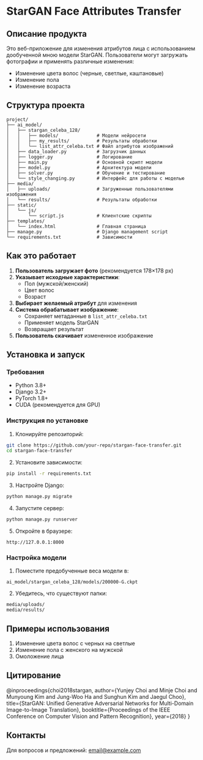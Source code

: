 # StarGAN Face Attributes Transfer

## Описание продукта

Это веб-приложение для изменения атрибутов лица с использованием дообученной мною модели StarGAN. Пользователи могут загружать фотографии и применять различные изменения:
- Изменение цвета волос (черные, светлые, каштановые)
- Изменение пола
- Изменение возраста

## Структура проекта

```
project/
├── ai_model/
│   ├── stargan_celeba_128/
│   │   ├── models/              # Модели нейросети
│   │   ├── my_results/          # Результаты обработки
│   │   └── list_attr_celeba.txt # Файл атрибутов изображений
│   ├── data_loader.py           # Загрузчик данных
│   ├── logger.py                # Логирование
│   ├── main.py                  # Основной скрипт модели
│   ├── model.py                 # Архитектура модели
│   ├── solver.py                # Обучение и тестирование
│   └── style_changing.py        # Интерфейс для работы с моделью
├── media/
│   ├── uploads/                 # Загруженные пользователями изображения
│   └── results/                 # Результаты обработки
├── static/
│   └── js/
│       └── script.js            # Клиентские скрипты
├── templates/
│   └── index.html               # Главная страница
├── manage.py                    # Django management script
└── requirements.txt             # Зависимости
```

## Как это работает

1. **Пользователь загружает фото** (рекомендуется 178×178 px)
2. **Указывает исходные характеристики**:
   - Пол (мужской/женский)
   - Цвет волос
   - Возраст
3. **Выбирает желаемый атрибут** для изменения
4. **Система обрабатывает изображение**:
   - Сохраняет метаданные в `list_attr_celeba.txt`
   - Применяет модель StarGAN
   - Возвращает результат
5. **Пользователь скачивает** измененное изображение

## Установка и запуск

### Требования
- Python 3.8+
- Django 3.2+
- PyTorch 1.8+
- CUDA (рекомендуется для GPU)

### Инструкция по установке

1. Клонируйте репозиторий:
```bash
git clone https://github.com/your-repo/stargan-face-transfer.git
cd stargan-face-transfer
```

2. Установите зависимости:
```bash
pip install -r requirements.txt
```

3. Настройте Django:
```bash
python manage.py migrate
```

4. Запустите сервер:
```bash
python manage.py runserver
```

5. Откройте в браузере:
```
http://127.0.0.1:8000
```

### Настройка модели

1. Поместите предобученные веса модели в:
```
ai_model/stargan_celeba_128/models/200000-G.ckpt
```

2. Убедитесь, что существуют папки:
```
media/uploads/
media/results/
```

## Примеры использования

1. Изменение цвета волос с черных на светлые
2. Изменение пола с женского на мужской
3. Омоложение лица

## Цитирование

@inproceedings{choi2018stargan,
author={Yunjey Choi and Minje Choi and Munyoung Kim and Jung-Woo Ha and Sunghun Kim and Jaegul Choo},
title={StarGAN: Unified Generative Adversarial Networks for Multi-Domain Image-to-Image Translation},
booktitle={Proceedings of the IEEE Conference on Computer Vision and Pattern Recognition},
year={2018}
}

## Контакты

Для вопросов и предложений:
email@example.com
